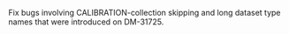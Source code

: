 Fix bugs involving CALIBRATION-collection skipping and long dataset type names that were introduced on DM-31725.
